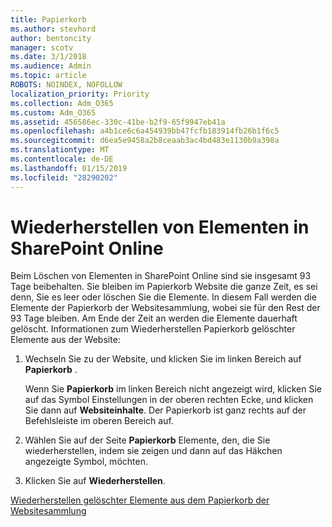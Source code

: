 ```yaml
---
title: Papierkorb
ms.author: stevhord
author: bentoncity
manager: scotv
ms.date: 3/1/2018
ms.audience: Admin
ms.topic: article
ROBOTS: NOINDEX, NOFOLLOW
localization_priority: Priority
ms.collection: Adm_O365
ms.custom: Adm_O365
ms.assetid: 456586ec-330c-41be-b2f9-65f9947eb41a
ms.openlocfilehash: a4b1ce6c6a454939bb47fcfb183914fb26b1f6c5
ms.sourcegitcommit: d6ea5e9458a2b8ceaab3ac4bd483e1130b9a398a
ms.translationtype: MT
ms.contentlocale: de-DE
ms.lasthandoff: 01/15/2019
ms.locfileid: "28290202"
---
```

# <a name="restore-items-in-sharepoint-online"></a>Wiederherstellen von Elementen in SharePoint Online

Beim Löschen von Elementen in SharePoint Online sind sie insgesamt 93 Tage beibehalten. Sie bleiben im Papierkorb Website die ganze Zeit, es sei denn, Sie es leer oder löschen Sie die Elemente. In diesem Fall werden die Elemente der Papierkorb der Websitesammlung, wobei sie für den Rest der 93 Tage bleiben. Am Ende der Zeit an werden die Elemente dauerhaft gelöscht. Informationen zum Wiederherstellen Papierkorb gelöschter Elemente aus der Website:
  
1. Wechseln Sie zu der Website, und klicken Sie im linken Bereich auf **Papierkorb** . 
    
    Wenn Sie **Papierkorb** im linken Bereich nicht angezeigt wird, klicken Sie auf das Symbol Einstellungen in der oberen rechten Ecke, und klicken Sie dann auf **Websiteinhalte**. Der Papierkorb ist ganz rechts auf der Befehlsleiste im oberen Bereich auf.
    
2. Wählen Sie auf der Seite **Papierkorb** Elemente, den, die Sie wiederherstellen, indem sie zeigen und dann auf das Häkchen angezeigte Symbol, möchten. 
    
3. Klicken Sie auf **Wiederherstellen**.
    
[Wiederherstellen gelöschter Elemente aus dem Papierkorb der Websitesammlung](https://go.microsoft.com/fwlink/?linkid=866439)
  

